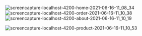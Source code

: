 ![screencapture-localhost-4200-home-2021-06-16-11_08_34](https://user-images.githubusercontent.com/81008413/122165029-3e8fea00-ce95-11eb-88e4-1c5fa64b19f9.png)
![screencapture-localhost-4200-order-2021-06-16-11_10_38](https://user-images.githubusercontent.com/81008413/122164991-2b7d1a00-ce95-11eb-93fc-9bdc5c2c7853.png)
![screencapture-localhost-4200-about-2021-06-16-11_10_19](https://user-images.githubusercontent.com/81008413/122165004-30da6480-ce95-11eb-8798-75b2e2364b45.png)

![screencapture-localhost-4200-product-2021-06-16-11_10_53](https://user-images.githubusercontent.com/81008413/122164975-26b86600-ce95-11eb-9497-c769d2f07276.png)

